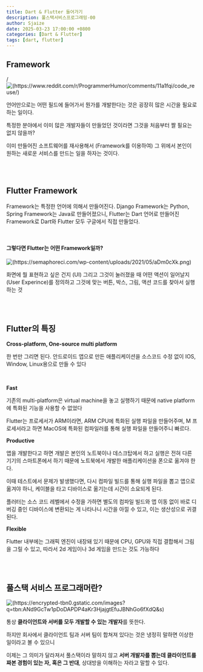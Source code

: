 ```yaml
---
title: Dart & Flutter 들어가기
description: 풀스택서비스프로그래밍-00
author: Sjaize
date: 2025-03-23 17:00:00 +0800
categories: [Dart & Flutter]
tags: [dart, flutter]
---
```


## **Framework**
/![(https://www.reddit.com/r/ProgrammerHumor/comments/11a1fqi/code_reuse/)](https://i.redd.it/dw23lba2qyja1.jpg)

언어만으로는 어떤 필드에 들어가서 뭔가를 개발한다는 것은 굉장히 많은 시간을 필요로 하는 일이다. 

특정한 분야에서 이미 많은 개발자들이 만들었던 것이라면 그것을 처음부터 짤 필요는 없지 않을까?

이미 만들어진 소프트웨어를 재사용해서 (Framework를 이용하여) 그 위에서 본인이 원하는 새로운 서비스를 만드는 일을 하자는 것이다.

</br>
</br>

## Flutter Framework
Framework는 특정한 언어에 의해서 만들어진다.
Django Framework는 Python, Spring Framework는 Java로 만들어졌으니, Flutter는 Dart 언어로 만들어진 Framework로 Dart와 Flutter 모두 구글에서 직접 만들었다.

</br>

#### 그렇다면 Flutter는 어떤 Framework일까?
![(https://semaphoreci.com/wp-content/uploads/2021/05/aDm0cXk.png)](https://semaphoreci.com/wp-content/uploads/2021/05/aDm0cXk.png)

화면에 뭘 표현하고 싶은 건지 (UI) 그리고 그것이 눌러졌을 때 어떤 액션이 일어날지 (User Experince)를 정의하고 그것에 맞는 버튼, 박스, 그림, 액션 코드를 찾아서 실행하는 것



</br>
</br>

## Flutter의 특징
**Cross-platform, One-source multi platform**

한 번만 그리면 된다. 안드로이드 앱으로 만든 애플리케이션을 소스코드 수정 없이 IOS, Window, Linux용으로 만들 수 있다

</br>

**Fast**

기존의 multi-platform은 virtual machine을 놓고 실행하기 때문에 native platform에 특화된 기능을 사용할 수 없었다

Flutter는 프로세서가 ARM이라면, ARM CPU에 특화된 실행 파일을 만들어주며, M 프로세서라고 하면 MacOS에 특화된 컴파일러를 통해 실행 파일을 만들어주니 빠르다.

**Productive**

앱을 개발한다고 하면 개발은 본인의 노트북이나 데스크탑에서 하고 실행은 전혀 다른 기기의 스마트폰에서 하기 때문에 노트북에서 개발한 애플리케이션을 폰으로 옮겨야 한다.

이때 테스트에서 문제가 발생했다면, 다시 컴파일 빌드를 통해 실행 파일을 뽑고 앱으로 옮겨야 하니, 케이블을 타고 디바이스로 옮기는데 시간이 소요되게 된다.

플러터는 소스 코드 레벨에서 수정을 가하면 별도의 컴파일 빌드와 앱 이동 없이 바로 디버깅 중인 디바이스에 변환되는 게 나타나니 시간을 아낄 수 있고, 이는 생산성으로 귀결된다.

**Flexible**

Flutter 내부에는 그래픽 엔진이 내장돼 있기 때문에 CPU, GPU와 직접 결합해서 그림을 그릴 수 있고, 따라서 2d 게임이나 3d 게임을 만드는 것도 가능하다

</br>
</br>

## 풀스택 서비스 프로그래머란?
![(https://encrypted-tbn0.gstatic.com/images?q=tbn:ANd9GcTw1pDoDAPDP4aKr3HjajgtEfuJBNhGo6fXdQ&s)](https://encrypted-tbn0.gstatic.com/images?q=tbn:ANd9GcTw1pDoDAPDP4aKr3HjajgtEfuJBNhGo6fXdQ&s)

통상 **클라이언트와 서버를 모두 개발할 수 있는 개발자**를 뜻한다.

하지만 회사에서 클라이언트 팀과 서버 팀이 합쳐져 있다는 것은 냉정히 말하면 이상한 일이라고 볼 수 있으니

이제는 그 의미가 달라져서 풀스택이라 말하지 않고 **서버 개발자를 뽑는데 클라이언트를 짜본 경험이 있는 자, 혹은 그 반대**, 상대방을 이해하는 자라고 말할 수 있다.